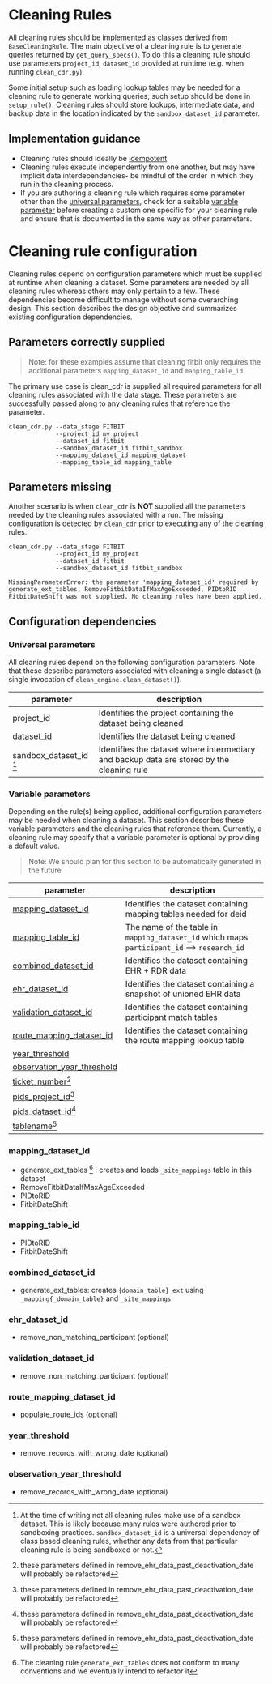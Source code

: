 # Cleaning Rules
All cleaning rules should be implemented as classes derived from `BaseCleaningRule`. The main objective of a cleaning rule is to generate queries returned by `get_query_specs()`. To do this a cleaning rule should use parameters `project_id`, `dataset_id` provided at runtime (e.g. when running `clean_cdr.py`).

Some initial setup such as loading lookup tables may be needed for a cleaning rule to generate working queries; such setup should be done in `setup_rule()`. Cleaning rules should store lookups, intermediate data, and backup data in the location indicated by the `sandbox_dataset_id` parameter.

## Implementation guidance
 
- Cleaning rules should ideally be [idempotent](https://en.wikipedia.org/wiki/Idempotence)
- Cleaning rules execute independently from one another, but may have implicit data interdependencies- be mindful of the order in which they run in the cleaning process.
- If you are authoring a cleaning rule which requires some parameter other than the [universal parameters](#universal-parameters), check for a suitable [variable parameter](#variable-parameters) before creating a custom one specific for your cleaning rule and ensure that is documented in the same way as other parameters.

# Cleaning rule configuration
Cleaning rules depend on configuration parameters which must be supplied at runtime when cleaning a dataset. Some parameters are needed by all cleaning rules whereas others may only pertain to a few. These dependencies become difficult to manage without some overarching design. This section describes the design objective and summarizes existing configuration dependencies.

## Parameters correctly supplied
> Note: for these examples assume that cleaning fitbit only requires the additional parameters `mapping_dataset_id` and `mapping_table_id`

The primary use case is clean_cdr is supplied all required parameters for all cleaning rules associated with the data stage. These parameters are successfully passed along to any cleaning rules that reference the parameter.
```
clean_cdr.py --data_stage FITBIT
             --project_id my_project
             --dataset_id fitbit
             --sandbox_dataset_id fitbit_sandbox
             --mapping_dataset_id mapping_dataset
             --mapping_table_id mapping_table
```

## Parameters missing
Another scenario is when `clean_cdr` is **NOT** supplied all the parameters needed by the cleaning rules associated with a run. The missing configuration is detected by `clean_cdr` prior to executing any of the cleaning rules. 
```
clean_cdr.py --data_stage FITBIT
             --project_id my_project
             --dataset_id fitbit
             --sandbox_dataset_id fitbit_sandbox

MissingParameterError: the parameter 'mapping_dataset_id' required by generate_ext_tables, RemoveFitbitDataIfMaxAgeExceeded, PIDtoRID FitbitDateShift was not supplied. No cleaning rules have been applied.
```

## Configuration dependencies
### Universal parameters
All cleaning rules depend on the following configuration parameters. Note that these describe parameters associated with cleaning a single dataset (a single invocation of `clean_engine.clean_dataset()`).

| parameter | description |
| --- | --- |
| project_id | Identifies the project containing the dataset being cleaned |
| dataset_id | Identifies the dataset being cleaned |
| sandbox_dataset_id [^1] | Identifies the dataset where intermediary and backup data are stored by the cleaning rule |
 [^1]: At the time of writing not all cleaning rules make use of a sandbox dataset. This is likely because many rules were authored prior to sandboxing practices. `sandbox_dataset_id` is a universal dependency of class based cleaning rules, whether any data from that particular cleaning rule is being sandboxed or not.  
 
### Variable parameters
Depending on the rule(s) being applied, additional configuration parameters may be needed when cleaning a dataset. This section describes these variable parameters and the cleaning rules that reference them. Currently, a cleaning rule may specify that a variable parameter is optional by providing a default value.
> Note: We should plan for this section to be automatically generated in the future

| parameter | description |
| --- | --- |
| [mapping_dataset_id](#mapping_dataset_id) | Identifies the dataset containing mapping tables needed for deid |
| [mapping_table_id](#mapping_table_id) | The name of the table in `mapping_dataset_id` which maps `participant_id` --> `research_id` |
| [combined_dataset_id](#combined_dataset_id) | Identifies the dataset containing EHR + RDR data |
| [ehr_dataset_id](#ehr_dataset_id) | Identifies the dataset containing a snapshot of unioned EHR data |
| [validation_dataset_id](#validation_dataset_id) | Identifies the dataset containing participant match tables |
| [route_mapping_dataset_id](#route_mapping_dataset_id) | Identifies the dataset containing the route mapping lookup table |
| [year_threshold](#year_threshold) | |
| [observation_year_threshold](#observation_year_threshold) | |
| [ticket_number](#)[^2] | |
| [pids_project_id](#)[^2] | |
| [pids_dataset_id](#)[^2] | |
| [tablename](#)[^2] | |
[^2]: these parameters defined in remove_ehr_data_past_deactivation_date will probably be refactored
### mapping_dataset_id
 - generate_ext_tables [^3] : creates and loads `_site_mappings` table in this dataset
 - RemoveFitbitDataIfMaxAgeExceeded
 - PIDtoRID
 - FitbitDateShift 
[^3]: The cleaning rule `generate_ext_tables` does not conform to many conventions and we eventually intend to refactor it
### mapping_table_id
 - PIDtoRID
 - FitbitDateShift
### combined_dataset_id
 - generate_ext_tables: creates `{domain_table}_ext` using `_mapping{_domain_table}`  and `_site_mappings`
### ehr_dataset_id
 - remove_non_matching_participant (optional)
### validation_dataset_id
 - remove_non_matching_participant (optional)
### route_mapping_dataset_id
 - populate_route_ids (optional)
### year_threshold
- remove_records_with_wrong_date (optional)
### observation_year_threshold
- remove_records_with_wrong_date (optional)
